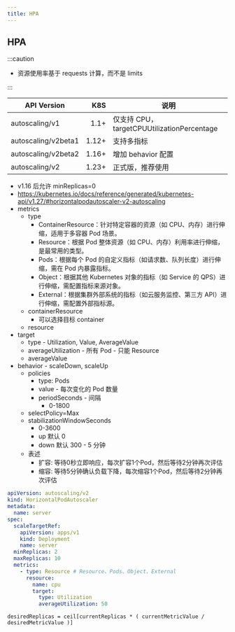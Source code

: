 ```yaml
---
title: HPA
---
```


## HPA

:::caution

- 资源使用率基于 requests 计算，而不是 limits

:::

| API Version         |   K8S | 说明                                       |
| ------------------- | ----: | ------------------------------------------ |
| autoscaling/v1      |  1.1+ | 仅支持 CPU，targetCPUUtilizationPercentage |
| autoscaling/v2beta1 | 1.12+ | 支持多指标                                 |
| autoscaling/v2beta2 | 1.16+ | 增加 behavior 配置                         |
| autoscaling/v2      | 1.23+ | 正式版，推荐使用                           |

- v1.16 后允许 minReplicas=0
- https://kubernetes.io/docs/reference/generated/kubernetes-api/v1.27/#horizontalpodautoscaler-v2-autoscaling
- metrics
  - type
    - ContainerResource：针对特定容器的资源（如 CPU、内存）进行伸缩，适用于多容器 Pod 场景。
    - Resource：根据 Pod 整体资源（如 CPU、内存）利用率进行伸缩，是最常用的类型。
    - Pods：根据每个 Pod 的自定义指标（如请求数、队列长度）进行伸缩，需在 Pod 内暴露指标。
    - Object：根据其他 Kubernetes 对象的指标（如 Service 的 QPS）进行伸缩，需配置指标来源对象。
    - External：根据集群外部系统的指标（如云服务监控、第三方 API）进行伸缩，需配置外部指标源。
  - containerResource
    - 可以选择目标 container
  - resource
- target
  - type - Utilization, Value, AverageValue
  - averageUtilization - 所有 Pod - 只能 Resource
  - averageValue
- behavior - scaleDown, scaleUp
  - policies
    - type: Pods
    - value - 每次变化的 Pod 数量
    - periodSeconds - 间隔
      - 0-1800
  - selectPolicy=Max
  - stabilizationWindowSeconds
    - 0-3600
    - up 默认 0
    - down 默认 300 - 5 分钟
  - 表述
    - 扩容: 等待0秒立即响应，每次扩容1个Pod，然后等待2分钟再次评估
    - 缩容: 等待5分钟确认负载下降，每次缩容1个Pod，然后等待2分钟再次评估

```yaml
apiVersion: autoscaling/v2
kind: HorizontalPodAutoscaler
metadata:
  name: server
spec:
  scaleTargetRef:
    apiVersion: apps/v1
    kind: Deployment
    name: server
  minReplicas: 2
  maxReplicas: 10
  metrics:
    - type: Resource # Resource、Pods、Object、External
      resource:
        name: cpu
        target:
          type: Utilization
          averageUtilization: 50
```

```
desiredReplicas = ceil[currentReplicas * ( currentMetricValue / desiredMetricValue )]
```
